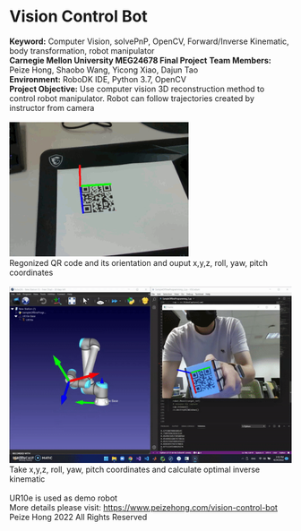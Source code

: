 # Vision Control Bot<br />
**Keyword:** Computer Vision, solvePnP, OpenCV, Forward/Inverse Kinematic, body transformation, robot manipulator<br />
**Carnegie Mellon University MEG24678 Final Project**
**Team Members:** Peize Hong, Shaobo Wang, Yicong Xiao, Dajun Tao<br />
**Environment:** RoboDK IDE, Python 3.7, OpenCV <br />
**Project Objective:** Use computer vision 3D reconstruction method to control robot manipulator. Robot can follow trajectories created by instructor from camera<br />
<br />
![QR code orientation detection](Demo_Videos/output.gif)<br />
Regonized QR code and its orientation and ouput x,y,z, roll, yaw, pitch coordinates<br />
<br />
![](Demo_Videos/final_demo.gif)<br />
Take x,y,z, roll, yaw, pitch coordinates and calculate optimal inverse kinematic<br />
<br />
UR10e is used as demo robot<br />
More details please visit: https://www.peizehong.com/vision-control-bot
Peize Hong 2022 All Rights Reserved

